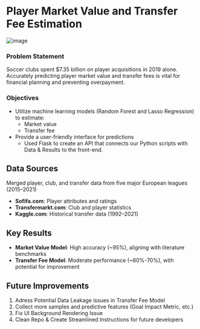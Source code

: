 # Player Market Value and Transfer Fee Estimation
![image](https://github.com/user-attachments/assets/d48cbf25-4fd9-4675-9084-dc8cb61ed572)

### Problem Statement
Soccer clubs spent $7.35 billion on player acquisitions in 2019 alone. Accurately predicting player market value and transfer fees is vital for financial planning and preventing overpayment.

### Objectives
- Utilize machine learning models (Random Forest and Lasso Regression) to estimate:
  - Market value
  - Transfer fee
- Provide a user-friendly interface for predictions
  - Used Flask to create an API that connects our Python scripts with Data & Results to the front-end.

## Data Sources
Merged player, club, and transfer data from five major European leagues (2015–2021)
- **Sofifa.com**: Player attributes and ratings
- **Transfermarkt.com**: Club and player statistics
- **Kaggle.com**: Historical transfer data (1992–2021)

## Key Results
- **Market Value Model**: High accuracy (~95%), aligning with literature benchmarks
- **Transfer Fee Model**: Moderate performance (~60%-70%), with potential for improvement

## Future Improvements
1. Adress Potential Data Leakage issues in Transfer Fee Model
2. Collect more samples and predictive features (Goal Impact Metric, etc.)
3. Fix UI Background Rendering Issue
4. Clean Repo & Create Streamlined Instructions for future developers
